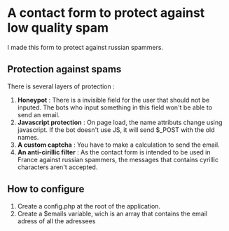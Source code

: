 # A contact form to protect against low quality spam
I made this form to protect against russian spammers.

## Protection against spams
There is several layers of protection :
1. **Honeypot** : There is a invisible field for the user that should not be inputed. The bots who input something in this field won't be able to send an email.
2. **Javascript protection** : On page load, the name attributs change using javascript. If the bot doesn't use JS, it will send $_POST with the old names.
3. **A custom captcha** : You have to make a calculation to send the email.
4. **An anti-cirillic filter** : As the contact form is intended to be used in France against russian spammers, the messages that contains cyrillic characters aren't accepted.

## How to configure
1. Create a config.php at the root of the application.
2. Create a $emails variable, wich is an array that contains the email adress of all the adressees
